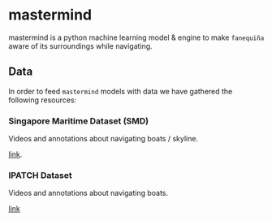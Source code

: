 # mastermind

mastermind is a python machine learning model & engine to make `fanequiña` aware of its surroundings while navigating.

## Data

In order to feed `mastermind` models with data we have gathered the following resources:

### Singapore Maritime Dataset (SMD)

Videos and annotations about navigating boats / skyline.

[link](https://sites.google.com/site/dilipprasad/home/singapore-maritime-dataset).

### IPATCH Dataset

Videos and annotations about navigating boats.

 [link](http://www.cvg.reading.ac.uk/PETS2016/a.html)

